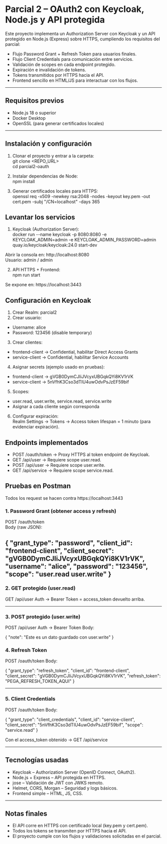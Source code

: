 

# Parcial 2 – OAuth2 con Keycloak, Node.js y API protegida

Este proyecto implementa un Authorization Server con Keycloak y un API protegido en Node.js (Express) sobre HTTPS, cumpliendo los requisitos del parcial:

- Flujo Password Grant + Refresh Token para usuarios finales.  
- Flujo Client Credentials para comunicación entre servicios.  
- Validación de scopes en cada endpoint protegido.  
- Expiración e invalidación de tokens.  
- Tokens transmitidos por HTTPS hacia el API.  
- Frontend sencillo en HTML/JS para interactuar con los flujos.  

---

## Requisitos previos

- Node.js 18 o superior  
- Docker Desktop  
- OpenSSL (para generar certificados locales)

---

## Instalación y configuración

1. Clonar el proyecto y entrar a la carpeta:  
   git clone <REPO_URL>  
   cd parcial2-oauth  

2. Instalar dependencias de Node:  
   npm install  

3. Generar certificados locales para HTTPS:  
   openssl req -x509 -newkey rsa:2048 -nodes -keyout key.pem -out cert.pem -subj "/CN=localhost" -days 365  


## Levantar los servicios

1. Keycloak (Authorization Server):  
docker run --name keycloak -p 8080:8080 -e KEYCLOAK_ADMIN=admin -e KEYCLOAK_ADMIN_PASSWORD=admin quay.io/keycloak/keycloak:24.0 start-dev  

Abrir la consola en: http://localhost:8080  
Usuario: admin / admin  

2. API HTTPS + Frontend:  
npm run start  

Se expone en: https://localhost:3443  


## Configuración en Keycloak

1. Crear Realm: parcial2  
2. Crear usuario:  
- Username: alice  
- Password: 123456 (disable temporary)  
3. Crear clientes:  
- frontend-client → Confidential, habilitar Direct Access Grants  
- service-client → Confidential, habilitar Service Accounts  
4. Asignar secrets (ejemplo usado en pruebas):  
- frontend-client → gVGB0DymCJIiJVcyxUBGqkQYi8KV1rVK  
- service-client → 5nVfhK3Cso3dTIU4uwOdvPsJzEF59bif  
5. Scopes:  
- user.read, user.write, service.read, service.write  
- Asignar a cada cliente según corresponda  
6. Configurar expiración:  
Realm Settings → Tokens → Access token lifespan = 1 minuto (para evidenciar expiración).  


## Endpoints implementados

- POST /oauth/token → Proxy HTTPS al token endpoint de Keycloak.  
- GET /api/user → Requiere scope user.read.  
- POST /api/user → Requiere scope user.write.  
- GET /api/service → Requiere scope service.read.  


## Pruebas en Postman

Todos los request se hacen contra https://localhost:3443

### 1. Password Grant (obtener access y refresh)

POST /oauth/token  
Body (raw JSON):

{
"grant_type": "password",
"client_id": "frontend-client",
"client_secret": "gVGB0DymCJIiJVcyxUBGqkQYi8KV1rVK",
"username": "alice",
"password": "123456",
"scope": "user.read user.write"
}
---

### 2. GET protegido (user.read)

GET /api/user
Auth → Bearer Token = access_token devuelto arriba.

---

### 3. POST protegido (user.write)

POST /api/user
Auth → Bearer Token
Body:

{
  "note": "Este es un dato guardado con user.write"
}




### 4. Refresh Token

POST /oauth/token
Body:


{
  "grant_type": "refresh_token",
  "client_id": "frontend-client",
  "client_secret": "gVGB0DymCJIiJVcyxUBGqkQYi8KV1rVK",
  "refresh_token": "PEGA_REFRESH_TOKEN_AQUI"
}

---

### 5. Client Credentials

POST /oauth/token
Body:

{
  "grant_type": "client_credentials",
  "client_id": "service-client",
  "client_secret": "5nVfhK3Cso3dTIU4uwOdvPsJzEF59bif",
  "scope": "service.read"
}


Con el access_token obtenido → GET /api/service

---

## Tecnologías usadas

* Keycloak – Authorization Server (OpenID Connect, OAuth2).
* Node.js + Express – API protegida en HTTPS.
* jose – Validación de JWT con JWKS remoto.
* Helmet, CORS, Morgan – Seguridad y logs básicos.
* Frontend simple – HTML, JS, CSS.

---

## Notas finales

* El API corre en HTTPS con certificado local (key.pem y cert.pem).
* Todos los tokens se transmiten por HTTPS hacia el API.
* El proyecto cumple con los flujos y validaciones solicitadas en el parcial.

```
